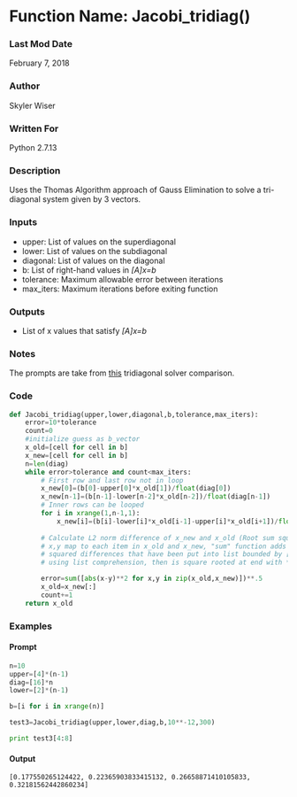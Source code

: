 # Function Name: Jacobi_tridiag()

### Last Mod Date

February 7, 2018

### Author

Skyler Wiser

### Written For

Python 2.7.13

### Description

Uses the Thomas Algorithm approach of Gauss Elimination to solve a tri-diagonal system given by 3 vectors.

### Inputs

* upper: List of values on the superdiagonal
* lower: List of values on the subdiagonal
* diagonal: List of values on the diagonal
* b: List of right-hand values in _[A]x=b_
* tolerance: Maximum allowable error between iterations
* max_iters: Maximum iterations before exiting function

### Outputs

* List of x values that satisfy _[A]x=b_

### Notes

The prompts are take from [this](https://swiser.github.io/MATH5620/HW2/tri_solvers) tridiagonal solver comparison.

### Code

```python
def Jacobi_tridiag(upper,lower,diagonal,b,tolerance,max_iters):
    error=10*tolerance
    count=0
    #initialize guess as b_vector
    x_old=[cell for cell in b]
    x_new=[cell for cell in b]
    n=len(diag)
    while error>tolerance and count<max_iters:
        # First row and last row not in loop
        x_new[0]=(b[0]-upper[0]*x_old[1])/float(diag[0])
        x_new[n-1]=(b[n-1]-lower[n-2]*x_old[n-2])/float(diag[n-1])
        # Inner rows can be looped
        for i in xrange(1,n-1,1):
            x_new[i]=(b[i]-lower[i]*x_old[i-1]-upper[i]*x_old[i+1])/float(diag[i])
        
        # Calculate L2 norm difference of x_new and x_old (Root sum square)
        # x,y map to each item in x_old and x_new, "sum" function adds all
        # squared differences that have been put into list bounded by [],
        # using list comprehension, then is square rooted at end with **.5

        error=sum([abs(x-y)**2 for x,y in zip(x_old,x_new)])**.5
        x_old=x_new[:]
        count+=1
    return x_old
```

### Examples
#### Prompt

```python
n=10
upper=[4]*(n-1)
diag=[16]*n
lower=[2]*(n-1)

b=[i for i in xrange(n)]

test3=Jacobi_tridiag(upper,lower,diag,b,10**-12,300)

print test3[4:8]

```

#### Output

```
[0.177550265124422, 0.22365903833415132, 0.26658871410105833, 0.32181562442860234]

```